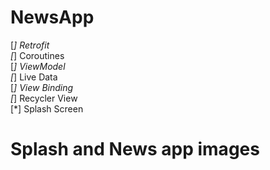 # NewsApp


[*] Retrofit </br>
[*] Coroutines</br>
[*] ViewModel</br>
[*] Live Data</br>
[*] View Binding</br>
[*] Recycler View</br>
[*] Splash Screen</br>

# Splash and News app images


